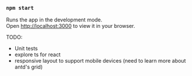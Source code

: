 

### `npm start`

Runs the app in the development mode.\
Open [http://localhost:3000](http://localhost:3000) to view it in your browser.

TODO:
- Unit tests
- explore ts for react
- responsive layout to support mobile devices (need to learn more about antd's grid)